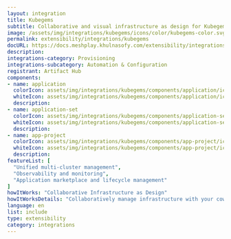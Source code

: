 ```yaml
---
layout: integration
title: Kubegems
subtitle: Collaborative and visual infrastructure as design for Kubegems
image: /assets/img/integrations/kubegems/icons/color/kubegems-color.svg
permalink: extensibility/integrations/kubegems
docURL: https://docs.meshplay.khulnasofy.com/extensibility/integrations/kubegems
description: 
integrations-category: Provisioning
integrations-subcategory: Automation & Configuration
registrant: Artifact Hub
components: 
- name: application
  colorIcon: assets/img/integrations/kubegems/components/application/icons/color/application-color.svg
  whiteIcon: assets/img/integrations/kubegems/components/application/icons/white/application-white.svg
  description: 
- name: application-set
  colorIcon: assets/img/integrations/kubegems/components/application-set/icons/color/application-set-color.svg
  whiteIcon: assets/img/integrations/kubegems/components/application-set/icons/white/application-set-white.svg
  description: 
- name: app-project
  colorIcon: assets/img/integrations/kubegems/components/app-project/icons/color/app-project-color.svg
  whiteIcon: assets/img/integrations/kubegems/components/app-project/icons/white/app-project-white.svg
  description: 
featureList: [
  "Unified multi-cluster management",
  "Observability and monitoring",
  "Application marketplace and lifecycle management"
]
howItWorks: "Collaborative Infrastructure as Design"
howItWorksDetails: "Collaboratively manage infrastructure with your coworkers synchronously sharing the same designs."
language: en
list: include
type: extensibility
category: integrations
---
```

